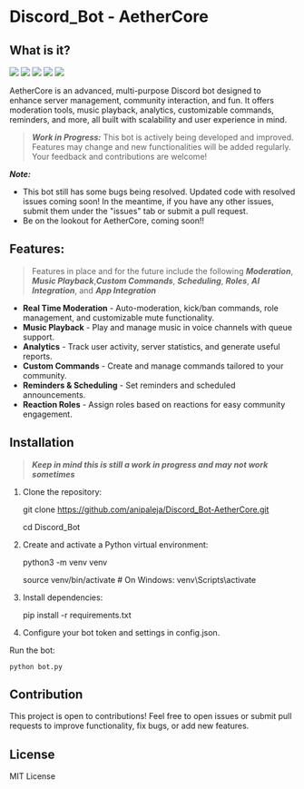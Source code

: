 # Discord_Bot - AetherCore
## What is it?
<img src="https://img.shields.io/badge/status-in%20progress-yellow?style=flat-square" /> <img src="https://img.shields.io/github/license/anipaleja/Discord_Bot-AetherCore?style=flat-square" /> <img src="https://img.shields.io/badge/python-3.10+-blue?style=flat-square&logo=python&logoColor=white" /> <img src="https://img.shields.io/badge/discord.py-2.x-blueviolet?style=flat-square&logo=discord&logoColor=white" /> <img src="https://img.shields.io/badge/platform-Discord-7289DA?style=flat-square&logo=discord&logoColor=white" /> </p>
AetherCore is an advanced, multi-purpose Discord bot designed to enhance server management, community interaction, and fun. It offers moderation tools, music playback, analytics, customizable commands, reminders, and more, all built with scalability and user experience in mind.

> ***Work in Progress:*** This bot is actively being developed and improved. Features may change and new functionalities will be added regularly. Your feedback and contributions are welcome!

***Note:***
- This bot still has some bugs being resolved. Updated code with resolved issues coming soon! In the meantime, if you have any other issues, submit them under the "issues" tab or submit a pull request.
- Be on the lookout for AetherCore, coming soon!!

## Features: 
> Features in place and for the future include the following ***Moderation***, ***Music Playback***,***Custom Commands***, ***Scheduling***, ***Roles***, ***AI Integration***, and ***App Integration***

- **Real Time Moderation** - Auto-moderation, kick/ban commands, role management, and customizable mute functionality.
- **Music Playback** - Play and manage music in voice channels with queue support.
- **Analytics** - Track user activity, server statistics, and generate useful reports.
- **Custom Commands** - Create and manage commands tailored to your community.
- **Reminders & Scheduling** - Set reminders and scheduled announcements.
- **Reaction Roles** - Assign roles based on reactions for easy community engagement.

## Installation

> ***Keep in mind this is still a work in progress and may not work sometimes***

1. Clone the repository:

    git clone https://github.com/anipaleja/Discord_Bot-AetherCore.git
    
    cd Discord_Bot
    
2. Create and activate a Python virtual environment:

    python3 -m venv venv
    
    source venv/bin/activate  # On Windows: venv\Scripts\activate
    
3. Install dependencies:

    pip install -r requirements.txt
    
4. Configure your bot token and settings in config.json.

Run the bot:

    python bot.py

## Contribution
This project is open to contributions! Feel free to open issues or submit pull requests to improve functionality, fix bugs, or add new features.

## License
MIT License
